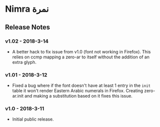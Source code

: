 # Nimra نمرة
## Release Notes

### v1.02 - 2018-3-14
- A better hack to fix issue from v1.0 (font not working in Firefox). This relies on ccmp mapping a zero-ar to itself without the addition of an extra glyph.

### v1.01 - 2018-3-12
- Fixed a bug where if the font doesn't have at least 1 entry in the `init` table it won't render Eastern Arabic numerals in Firefox. Creating zero-ar.init and making a substitution based on it fixes this issue.
### v1.0 - 2018-3-11
- Initial public release.